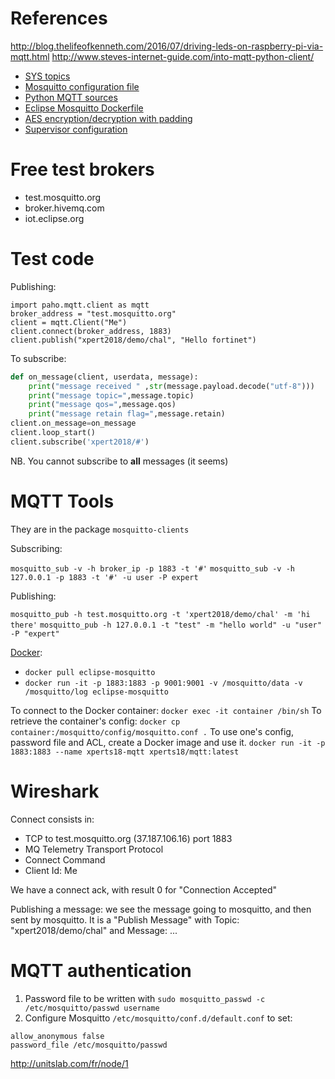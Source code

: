 # References

http://blog.thelifeofkenneth.com/2016/07/driving-leds-on-raspberry-pi-via-mqtt.html
http://www.steves-internet-guide.com/into-mqtt-python-client/
- [SYS topics](https://github.com/mqtt/mqtt.github.io/wiki/SYS-Topics)
- [Mosquitto configuration file](https://mosquitto.org/man/mosquitto-conf-5.html)
- [Python MQTT sources](https://github.com/eclipse/paho.mqtt.python)
- [Eclipse Mosquitto Dockerfile](https://github.com/eclipse/mosquitto/blob/master/docker/1.4.14/Dockerfile)
- [AES encryption/decryption with padding](http://www.codekoala.com/posts/aes-encryption-python-using-pycrypto/)
- [Supervisor configuration](http://supervisord.org/configuration.html)

# Free test brokers

- test.mosquitto.org
- broker.hivemq.com
- iot.eclipse.org

# Test code

Publishing:
```
import paho.mqtt.client as mqtt
broker_address = "test.mosquitto.org"
client = mqtt.Client("Me")
client.connect(broker_address, 1883)
client.publish("xpert2018/demo/chal", "Hello fortinet")
```


To subscribe:

```python
def on_message(client, userdata, message):
    print("message received " ,str(message.payload.decode("utf-8")))
    print("message topic=",message.topic)
    print("message qos=",message.qos)
    print("message retain flag=",message.retain)
client.on_message=on_message
client.loop_start()
client.subscribe('xpert2018/#')
```

NB. You cannot subscribe to **all** messages (it seems)

# MQTT Tools

They are in the package `mosquitto-clients`

Subscribing:

`mosquitto_sub -v -h broker_ip -p 1883 -t '#'`
`mosquitto_sub -v -h 127.0.0.1 -p 1883 -t '#' -u user -P expert`

Publishing:

`mosquitto_pub -h test.mosquitto.org -t 'xpert2018/demo/chal' -m 'hi there'`
`mosquitto_pub -h 127.0.0.1 -t "test" -m "hello world" -u "user" -P "expert"`

[Docker](https://hub.docker.com/_/eclipse-mosquitto/):
- `docker pull eclipse-mosquitto`
- `docker run -it -p 1883:1883 -p 9001:9001 -v /mosquitto/data -v /mosquitto/log eclipse-mosquitto`

To connect to the Docker container: `docker exec -it container /bin/sh`
To retrieve the container's config: `docker cp container:/mosquitto/config/mosquitto.conf .`
To use one's config, password file and ACL, create a Docker image and use it.
`docker run -it -p 1883:1883 --name xperts18-mqtt xperts18/mqtt:latest`

# Wireshark

Connect consists in:
- TCP to test.mosquitto.org (37.187.106.16) port 1883
- MQ Telemetry Transport Protocol
- Connect Command
- Client Id: Me

We have a connect ack, with result 0 for "Connection Accepted"

Publishing a message: we see the message going to mosquitto, and then sent by mosquitto.
It is a "Publish Message" with Topic: "xpert2018/demo/chal" and Message: ...

# MQTT authentication

1. Password file to be written with `sudo mosquitto_passwd -c /etc/mosquitto/passwd username`
2. Configure Mosquitto `/etc/mosquitto/conf.d/default.conf` to set:

```
allow_anonymous false
password_file /etc/mosquitto/passwd
```


http://unitslab.com/fr/node/1

